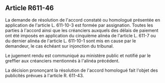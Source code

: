 Article R611-46
----
La demande de résolution de l'accord constaté ou homologué présentée en
application de l'article L. 611-10-3 est formée par assignation. Toutes les
parties à l'accord ainsi que les créanciers auxquels des délais de paiement ont
été imposés en application du cinquième alinéa de l'article L. 611-7 ou du
dernier alinéa de l'article L. 611-10-1 sont mis en cause par le demandeur, le
cas échéant sur injonction du tribunal.

Le jugement rendu est communiqué au ministère public et notifié par le greffier
aux créanciers mentionnés à l'alinéa précédent.

La décision prononçant la résolution de l'accord homologué fait l'objet des
publicités prévues à l'article R. 611-43.
